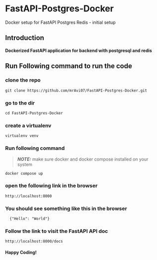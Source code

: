 # FastAPI-Postgres-Docker
Docker setup for FastAPI Postgres Redis - initial setup

## Introduction
#### Dockerized FastAPI application for backend with postgresql and redis


## Run Following command to run the code

### clone the repo
``` git clone https://github.com/mrAvi07/FastAPI-Postgres-Docker.git ```

### go to the dir
``` cd FastAPI-Postgres-Docker ```


### create a virtualenv
``` virtualenv venv ```

### Run following command
> **_NOTE:_** make sure docker and docker compose installed on your system

``` docker compose up ```

### open the following link in the browser
``` http://localhost:8000 ```


### You should see something like this in the browser
```   {"Hello": "World"}   ```

### Follow the link to visit the FastAPI API doc
``` http://localhost:8000/docs ```

#### Happy Coding!


